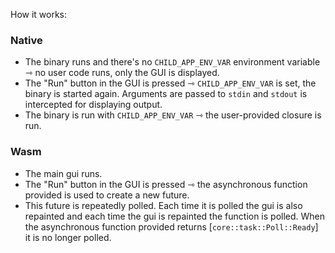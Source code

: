 How it works:
### Native
* The binary runs and there's no `CHILD_APP_ENV_VAR` environment variable ⇾ no user code runs, only the GUI is displayed.
* The "Run" button in the GUI is pressed ⇾ `CHILD_APP_ENV_VAR` is set, the binary is started again. Arguments are passed to `stdin` and `stdout` is intercepted for displaying output.
* The binary is run with `CHILD_APP_ENV_VAR` ⇾ the user-provided closure is run.
### Wasm
* The main gui runs.
* The "Run" button in the GUI is pressed ⇾ the asynchronous function provided is used to create a new future.
* This future is repeatedly polled. Each time it is polled the gui is also repainted and each time the gui is repainted the function is polled. When the asynchronous function provided returns [`core::task::Poll::Ready`] it is no longer polled.